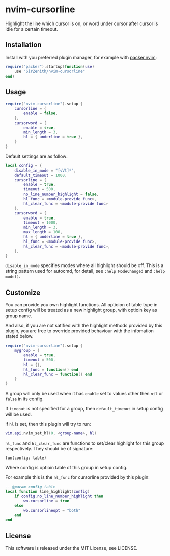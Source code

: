 # nvim-cursorline

Highlight the line which cursor is on, or word under cursor after cursor is idle
for a certain timeout.

## Installation

Install with you preferred plugin manager, for example with
[packer.nvim](https://github.com/wbthomason/packer.nvim):

```lua
require("packer").startup(function(use)
    use "SirZenith/nvim-cursorline"
end)
```

## Usage

```lua
require("nvim-cursorline").setup {
    cursorline = {
        enable = false,
    },
    cursorword = {
        enable = true,
        min_length = 3,
        hl = { underline = true },
    }
}
```

Default settings are as follow:

```lua
local config = {
    disable_in_mode = "[vVt]*",
    default_timeout = 1000,
    cursorline = {
        enable = true,
        timeout = 500,
        no_line_number_highlight = false,
        hl_func = <module-provide func>,
        hl_clear_func = <module-provide func>
    },
    cursorword = {
        enable = true,
        timeout = 1000,
        min_length = 3,
        max_length = 100,
        hl = { underline = true },
        hl_func = <module-provide func>,
        hl_clear_func = <module-provide func>,
    },
}
```

`disable_in_mode` specifies modes where all highlight should be off. This is a
string pattern used for autocmd, for detail, see `:help ModeChanged` and `:help mode()`.

## Customize

You can provide you own highlight functions. All optioion of table type in setup
config will be treated as a new highlight group, with optioin key as group name.

And also, if you are not satified with the highlight methods provided by this plugin,
you are free to override provided behaviour with the infomation stated below.

```lua
require("nvim-cursorline").setup {
    mygroup = {
        enable = true,
        timeout = 500,
        hl = {},
        hl_func = function() end
        hl_clear_func = function() end
    }
}
```

A group will only be used when it has `enable` set to values other then `nil` or
`false` in its config.

If `timeout` is not specified for a group, then `default_timeout` in setup config
will be used.

if `hl` is set, then this plugin will try to run:

```lua
vim.api.nvim_set_hl(0, <group-name>, hl)
```

`hl_func` and `hl_clear_func` are functions to set/clear highlight for this group
respectively. They should be of signature:

```
fun(config: table)
```

Where config is optioin table of this group in setup config.

For example this is the `hl_func` for cursorline provided by this plugin:

```lua
---@param config table
local function line_highlight(config)
    if config.no_line_number_highlight then
        wo.cursorline = true
    else
        wo.cursorlineopt = "both"
    end
end
```

## License

This software is released under the MIT License, see LICENSE.
